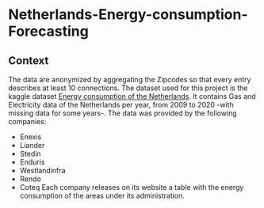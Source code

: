 # Netherlands-Energy-consumption-Forecasting

## Context
The data are anonymized by aggregating the Zipcodes so that every entry describes at least 10 connections.
The dataset used for this project is the kaggle dataset [Energy consumption of the Netherlands](https://www.kaggle.com/datasets/lucabasa/dutch-energy).
It contains Gas and Electricity data of the Netherlands per year, from 2009 to 2020 -with missing data for some years-. The data was provided by the following companies:  
- Enexis
- Liander
- Stedin
- Enduris
- Westlandinfra
- Rendo
- Coteq
Each company releases on its website a table with the energy consumption of the areas under its administration.
